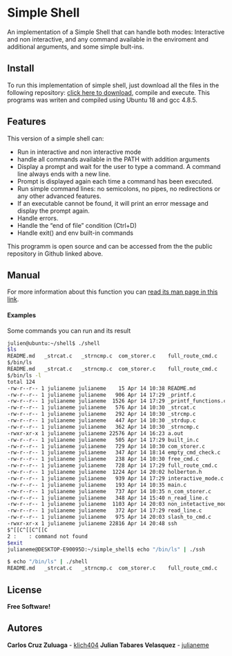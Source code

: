 # Simple Shell
An implementation of a Simple Shell that can handle both modes: Interactive and non interactive, and any command available in the enviroment and additional arguments, and some simple bult-ins.
##  Install

To run this implementation of simple shell, just download all the files in the following repository: [click here to download](https://github.com/klich404/simple_shell), compile and execute.
This programs was writen and compiled using Ubuntu 18 and gcc 4.8.5.

## Features

This version of a simple shell can:
- Run in interactive and non interactive mode
- handle all commands available in the PATH with addition arguments
- Display a prompt and wait for the user to type a command. A command line always ends with a new line.
- Prompt is displayed again each time a command has been executed.
- Run simple command lines: no semicolons, no pipes, no redirections or any other advanced features.
- If an executable cannot be found, it will print an error message and display the prompt again.
- Handle errors.
- Handle the “end of file” condition (Ctrl+D)
- Handle exit() and env built-in commands


This programm is open source and can be accessed from the the public repository in Github linked above.

## Manual

For more information about this function you can [read its man page in this link](https://github.com/klich404/simple_shell/blob/main/man_1_simple_shell).

#### Examples

Some commands you can run and its result

```sh
julien@ubuntu:~/shell$ ./shell
$ls
README.md   _strcat.c   _strncmp.c  com_storer.c    full_route_cmd.c    main.c  non_intetactive_mode.c  ssh _printf.c   _strcmp.c   empty_cmd_check.c   holberton.h n_com_storer.c  read_line.c  _printf_functions.c    _strdup.c   built_in.c  free_cmd.c  interactive_mode.c  n_read_line.c   slash_to_cmd.c
$/bin/ls
README.md   _strcat.c   _strncmp.c  com_storer.c    full_route_cmd.c    main.c  non_intetactive_mode.c  ssh _printf.c   _strcmp.c   empty_cmd_check.c   holberton.h n_com_storer.c  read_line.c  _printf_functions.c    _strdup.c   built_in.c  free_cmd.c  interactive_mode.c  n_read_line.c   slash_to_cmd.c
$/bin/ls -l
total 124
-rw-r--r-- 1 julianeme julianeme    15 Apr 14 10:38 README.md
-rw-r--r-- 1 julianeme julianeme   906 Apr 14 17:29 _printf.c
-rw-r--r-- 1 julianeme julianeme  1526 Apr 14 17:29 _printf_functions.c
-rw-r--r-- 1 julianeme julianeme   576 Apr 14 10:30 _strcat.c
-rw-r--r-- 1 julianeme julianeme   292 Apr 14 10:30 _strcmp.c
-rw-r--r-- 1 julianeme julianeme   447 Apr 14 10:30 _strdup.c
-rw-r--r-- 1 julianeme julianeme   362 Apr 14 10:30 _strncmp.c
-rwxr-xr-x 1 julianeme julianeme 22576 Apr 14 16:23 a.out
-rw-r--r-- 1 julianeme julianeme   505 Apr 14 17:29 built_in.c
-rw-r--r-- 1 julianeme julianeme   729 Apr 14 10:30 com_storer.c
-rw-r--r-- 1 julianeme julianeme   347 Apr 14 18:14 empty_cmd_check.c
-rw-r--r-- 1 julianeme julianeme   238 Apr 14 10:30 free_cmd.c
-rw-r--r-- 1 julianeme julianeme   728 Apr 14 17:29 full_route_cmd.c
-rw-r--r-- 1 julianeme julianeme  1224 Apr 14 20:02 holberton.h
-rw-r--r-- 1 julianeme julianeme   939 Apr 14 17:29 interactive_mode.c
-rw-r--r-- 1 julianeme julianeme   193 Apr 14 10:35 main.c
-rw-r--r-- 1 julianeme julianeme   737 Apr 14 10:35 n_com_storer.c
-rw-r--r-- 1 julianeme julianeme   348 Apr 14 15:40 n_read_line.c
-rw-r--r-- 1 julianeme julianeme  1103 Apr 14 20:03 non_intetactive_mode.c
-rw-r--r-- 1 julianeme julianeme   372 Apr 14 17:29 read_line.c
-rw-r--r-- 1 julianeme julianeme   975 Apr 14 20:03 slash_to_cmd.c
-rwxr-xr-x 1 julianeme julianeme 22816 Apr 14 20:48 ssh
$^[[C^[[C^[[C
2 :    : command not found
$exit
julianeme@DESKTOP-E90095D:~/simple_shell$ echo "/bin/ls" | ./ssh

$ echo "/bin/ls" | ./shell
README.md   _strcat.c   _strncmp.c  com_storer.c    full_route_cmd.c    main.c  non_intetactive_mode.c  ssh _printf.c   _strcmp.c   empty_cmd_check.c   holberton.h n_com_storer.c  read_line.c  _printf_functions.c    _strdup.c   built_in.c  free_cmd.c  interactive_mode.c  n_read_line.c   slash_to_cmd.c

```

## License

**Free Software!**

## Autores

**Carlos Cruz Zuluaga** - [klich404](https://github.com/klich404)
**Julian Tabares Velasquez** - [julianeme](https://github.com/Julianeme)